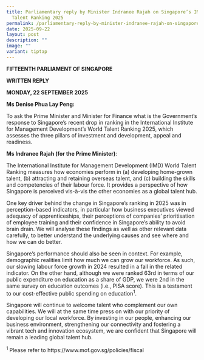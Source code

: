 ```yaml
---
title: Parliamentary reply by Minister Indranee Rajah on Singapore’s IMD World
  Talent Ranking 2025
permalink: /parliamentary-reply-by-minister-indranee-rajah-on-singapore-s-imd-world-talent-ranking-2025/
date: 2025-09-22
layout: post
description: ""
image: ""
variant: tiptap
---
```

<p><strong>FIFTEENTH PARLIAMENT OF SINGAPORE</strong>
</p>
<p><strong>WRITTEN REPLY</strong>&nbsp;</p>
<p><strong>MONDAY, 22 SEPTEMBER 2025</strong>
</p>
<p><strong>Ms Denise Phua Lay Peng:</strong>
</p>
<p>To ask the Prime Minister and Minister for Finance what is the Government’s
response to Singapore’s recent drop in ranking in the International Institute
for Management Development’s World Talent Ranking 2025, which assesses
the three pillars of investment and development, appeal and readiness.</p>
<p><strong>Ms Indranee Rajah (for the Prime Minister)</strong>:</p>
<p>The International Institute for Management Development (IMD) World Talent
Ranking measures how economies perform in (a) developing home-grown talent,
(b) attracting and retaining overseas talent, and (c) building the skills
and competencies of their labour force. It provides a perspective of how
Singapore is perceived vis-à-vis the other economies as a global talent
hub.</p>
<p>One key driver behind the change in Singapore’s ranking in 2025 was in
perception-based indicators, in particular how business executives viewed
adequacy of apprenticeships, their perceptions of companies’ prioritisation
of employee training and their confidence in Singapore’s ability to avoid
brain drain. We will analyse these findings as well as other relevant data
carefully, to better understand the underlying causes and see where and
how we can do better.</p>
<p>Singapore’s performance should also be seen in context. For example, demographic
realities limit how much we can grow our workforce. As such, our slowing
labour force growth in 2024 resulted in a fall in the related indicator.
On the other hand, although we were ranked 63rd in terms of our public
expenditure on education as a share of GDP, we were 2nd in the same survey
on education outcomes (i.e., PISA score). This is a testament to our cost-effective
public spending on education<sup>1</sup>.</p>
<p>Singapore will continue to welcome talent who complement our own capabilities.
We will at the same time press on with our priority of developing our local
workforce. By investing in our people, enhancing our business environment,
strengthening our connectivity and fostering a vibrant tech and innovation
ecosystem, we are confident that Singapore will remain a leading global
talent hub.</p>
<p></p>
<p><sup>1 </sup>Please refer to <a rel="noopener noreferrer nofollow" target="_blank">https://www.mof.gov.sg/policies/fiscal</a>
</p>
<p></p>